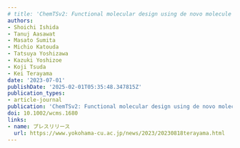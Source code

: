 ```yaml
---
# title: 'ChemTSv2: Functional molecular design using de novo molecule generator'
authors:
- Shoichi Ishida
- Tanuj Aasawat
- Masato Sumita
- Michio Katouda
- Tatsuya Yoshizawa
- Kazuki Yoshizoe
- Koji Tsuda
- Kei Terayama
date: '2023-07-01'
publishDate: '2025-02-01T05:35:48.347815Z'
publication_types:
- article-journal
publication: 'ChemTSv2: Functional molecular design using de novo molecule generator. *WIREs Computational Molecular Science*, 13, e1680'
doi: 10.1002/wcms.1680
links:
- name: プレスリリース
  url: https://www.yokohama-cu.ac.jp/news/2023/20230818terayama.html
---
```

